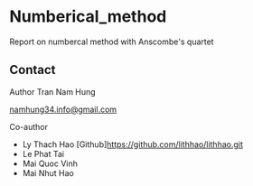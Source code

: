# Numberical_method
Report on numbercal method with Anscombe's quartet 

## Contact

Author Tran Nam Hung

namhung34.info@gmail.com

Co-author 

* Ly Thach Hao [Github]https://github.com/lithhao/lithhao.git
* Le Phat Tai
* Mai Quoc Vinh
* Mai Nhut Hao

